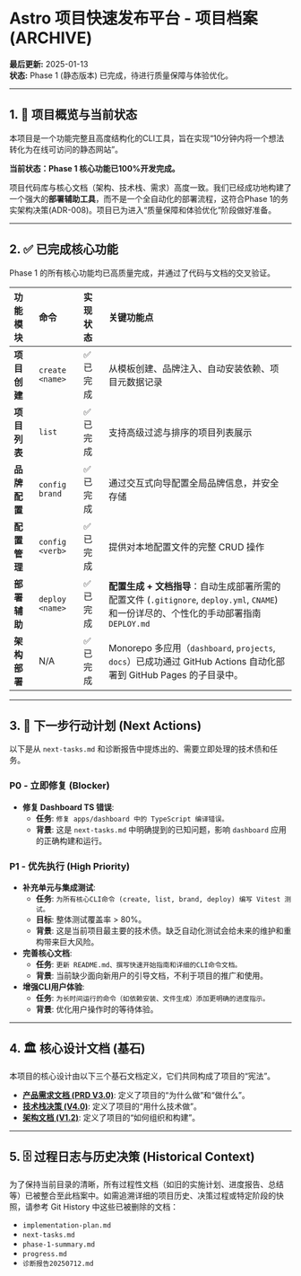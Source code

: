 # Astro 项目快速发布平台 - 项目档案 (ARCHIVE)

**最后更新:** 2025-01-13  
**状态:** Phase 1 (静态版本) 已完成，待进行质量保障与体验优化。

---

## 1. 🎯 项目概览与当前状态

本项目是一个功能完整且高度结构化的CLI工具，旨在实现“10分钟内将一个想法转化为在线可访问的静态网站”。

**当前状态：Phase 1 核心功能已100%开发完成。**

项目代码库与核心文档（架构、技术栈、需求）高度一致。我们已经成功地构建了一个强大的**部署辅助工具**，而不是一个全自动化的部署流程，这符合Phase 1的务实架构决策(ADR-008)。项目已为进入“质量保障和体验优化”阶段做好准备。

---

## 2. ✅ 已完成核心功能

Phase 1 的所有核心功能均已高质量完成，并通过了代码与文档的交叉验证。

| 功能模块 | 命令 | 实现状态 | 关键功能点 |
| :--- | :--- | :--- | :--- |
| **项目创建** | `create <name>` | ✅ 已完成 | 从模板创建、品牌注入、自动安装依赖、项目元数据记录 |
| **项目列表** | `list` | ✅ 已完成 | 支持高级过滤与排序的项目列表展示 |
| **品牌配置** | `config brand` | ✅ 已完成 | 通过交互式向导配置全局品牌信息，并安全存储 |
| **配置管理** | `config <verb>` | ✅ 已完成 | 提供对本地配置文件的完整 CRUD 操作 |
| **部署辅助** | `deploy <name>` | ✅ 已完成 | **配置生成 + 文档指导**：自动生成部署所需的配置文件 (`.gitignore`, `deploy.yml`, `CNAME`) 和一份详尽的、个性化的手动部署指南 `DEPLOY.md` |
| **架构部署** | N/A | ✅ 已完成 | Monorepo 多应用（`dashboard`, `projects`, `docs`）已成功通过 GitHub Actions 自动化部署到 GitHub Pages 的子目录中。 |

---

## 3. 🔴 下一步行动计划 (Next Actions)

以下是从 `next-tasks.md` 和诊断报告中提炼出的、需要立即处理的技术债和任务。

### P0 - 立即修复 (Blocker)
*   **修复 Dashboard TS 错误**:
    *   **任务**: `修复 apps/dashboard 中的 TypeScript 编译错误。`
    *   **背景**: 这是 `next-tasks.md` 中明确提到的已知问题，影响 `dashboard` 应用的正确构建和运行。

### P1 - 优先执行 (High Priority)
*   **补充单元与集成测试**:
    *   **任务**: `为所有核心CLI命令 (create, list, brand, deploy) 编写 Vitest 测试。`
    *   **目标**: 整体测试覆盖率 > 80%。
    *   **背景**: 这是当前项目最主要的技术债。缺乏自动化测试会给未来的维护和重构带来巨大风险。
*   **完善核心文档**:
    *   **任务**: `更新 README.md、撰写快速开始指南和详细的CLI命令文档。`
    *   **背景**: 当前缺少面向新用户的引导文档，不利于项目的推广和使用。
*   **增强CLI用户体验**:
    *   **任务**: `为长时间运行的命令（如依赖安装、文件生成）添加更明确的进度指示。`
    *   **背景**: 优化用户操作时的等待体验。

---

## 4. 🏛️ 核心设计文档 (基石)

本项目的核心设计由以下三个基石文档定义，它们共同构成了项目的“宪法”。

*   **[产品需求文档 (PRD V3.0)](./产品需求文档.md)**: 定义了项目的“为什么做”和“做什么”。
*   **[技术栈决策 (V4.0)](./tech-stack.md)**: 定义了项目的“用什么技术做”。
*   **[架构文档 (V1.2)](./architecture.md)**: 定义了项目的“如何组织和构建”。

---

## 5. 🗄️ 过程日志与历史决策 (Historical Context)

为了保持当前目录的清晰，所有过程性文档（如旧的实施计划、进度报告、总结等）已被整合至此档案中。如需追溯详细的项目历史、决策过程或特定阶段的快照，请参考 Git History 中这些已被删除的文档：

*   `implementation-plan.md`
*   `next-tasks.md`
*   `phase-1-summary.md`
*   `progress.md`
*   `诊断报告20250712.md` 